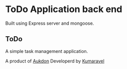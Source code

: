 # ToDo Application back end
Built using Express server and mongoose.

## ToDo
A simple task management application.

A product of [Aukdon](https://aukdon.com)
Developerd by [Kumaravel](https://kumaravelsundar.com)